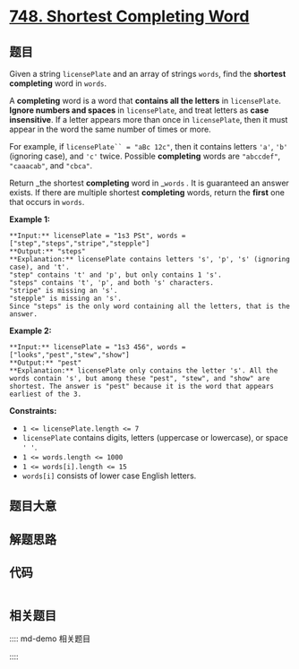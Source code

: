 # [748. Shortest Completing Word](https://leetcode.com/problems/shortest-completing-word)

## 题目

Given a string `licensePlate` and an array of strings `words`, find the
**shortest completing** word in `words`.

A **completing** word is a word that **contains all the letters** in
`licensePlate`. **Ignore numbers and spaces** in `licensePlate`, and treat
letters as **case insensitive**. If a letter appears more than once in
`licensePlate`, then it must appear in the word the same number of times or
more.

For example, if `licensePlate`` = "aBc 12c"`, then it contains letters `'a'`,
`'b'` (ignoring case), and `'c'` twice. Possible **completing** words are
`"abccdef"`, `"caaacab"`, and `"cbca"`.

Return _the shortest **completing** word in _`words` _._ It is guaranteed an
answer exists. If there are multiple shortest **completing** words, return the
**first** one that occurs in `words`.



**Example 1:**

    
    
    **Input:** licensePlate = "1s3 PSt", words = ["step","steps","stripe","stepple"]
    **Output:** "steps"
    **Explanation:** licensePlate contains letters 's', 'p', 's' (ignoring case), and 't'.
    "step" contains 't' and 'p', but only contains 1 's'.
    "steps" contains 't', 'p', and both 's' characters.
    "stripe" is missing an 's'.
    "stepple" is missing an 's'.
    Since "steps" is the only word containing all the letters, that is the answer.
    

**Example 2:**

    
    
    **Input:** licensePlate = "1s3 456", words = ["looks","pest","stew","show"]
    **Output:** "pest"
    **Explanation:** licensePlate only contains the letter 's'. All the words contain 's', but among these "pest", "stew", and "show" are shortest. The answer is "pest" because it is the word that appears earliest of the 3.
    



**Constraints:**

  * `1 <= licensePlate.length <= 7`
  * `licensePlate` contains digits, letters (uppercase or lowercase), or space `' '`.
  * `1 <= words.length <= 1000`
  * `1 <= words[i].length <= 15`
  * `words[i]` consists of lower case English letters.


## 题目大意

## 解题思路

## 代码

```javascript

```

## 相关题目

:::: md-demo 相关题目

::::
